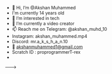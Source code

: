 - 👋 Hi, I’m @Akshan Muhammed
- I'm currently 14 years old
- 👀 I’m interested in tech
- 🌱 I’m currently a video creator 
- 📫 Reach me on Telegram: @akshan_muhd_10
- Instagram: akshan_muhammed.mp4
- Discord: mr.a_k_s_h_a_n.10
- 📧 akshanmuhammed1@gmail.com 
- Scratch ID : proprogrammerT-rex
-



--->
